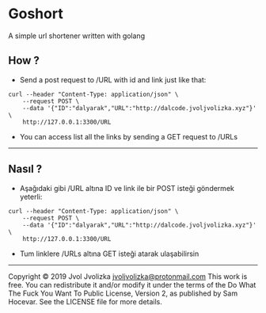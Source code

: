 # Goshort
A simple url shortener written with golang

## How ?

* Send a post request to /URL with id and link
just like that:

```
curl --header "Content-Type: application/json" \
    --request POST \
    --data '{"ID":"dalyarak","URL":"http://dalcode.jvoljvolizka.xyz"}' \
    http://127.0.0.1:3300/URL
 ```


* You can access list all the links by sending a GET request to  /URLs

***
## Nasıl ?

* Aşağıdaki gibi /URL altına ID ve link ile bir POST isteği göndermek yeterli:

```
curl --header "Content-Type: application/json" \
    --request POST \
    --data '{"ID":"dalyarak","URL":"http://dalcode.jvoljvolizka.xyz"}' \
    http://127.0.0.1:3300/URL
 ```


* Tum linklere /URLs altına GET isteği atarak ulaşabilirsin

***

Copyright © 2019 Jvol Jvolizka <jvoljvolizka@protonmail.com>
This work is free. You can redistribute it and/or modify it under the
terms of the Do What The Fuck You Want To Public License, Version 2,
as published by Sam Hocevar. See the LICENSE file for more details.
